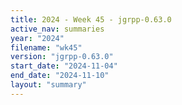 ```yaml
---
title: 2024 - Week 45 - jgrpp-0.63.0
active_nav: summaries
year: "2024"
filename: "wk45"
version: "jgrpp-0.63.0"
start_date: "2024-11-04"
end_date: "2024-11-10"
layout: "summary"
---
```

